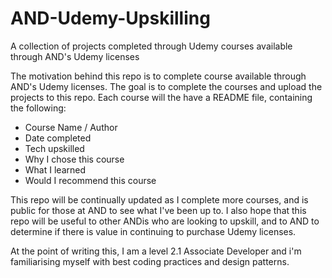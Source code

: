 # <h1>AND-Udemy-Upskilling</h1>

A collection of projects completed through Udemy courses available through AND's Udemy licenses

The motivation behind this repo is to complete course available through AND's Udemy licenses. The goal is to complete the courses and upload the projects to this repo. Each course will the have a README file, containing the following:

<ul>
<li>Course Name / Author</li>
<li>Date completed</li>
<li>Tech upskilled</li>
<li>Why I chose this course</li>
<li>What I learned</li>
<li>Would I recommend this course</li>
</ul>

This repo will be continually updated as I complete more courses, and is public for those at AND to see what I've been up to. I also hope that this repo will
be useful to other ANDis who are looking to upskill, and to AND to determine if there is value in continuing to purchase Udemy licenses.

At the point of writing this, I am a level 2.1 Associate Developer and i'm familiarising myself with best coding practices and design patterns.
